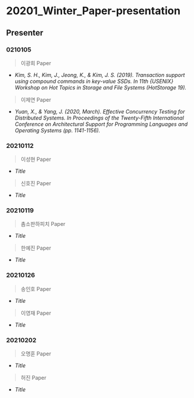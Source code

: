 # 20201_Winter_Paper-presentation

## Presenter
### 0210105
> 이광희 Paper
- *Kim, S. H., Kim, J., Jeong, K., & Kim, J. S. (2019). Transaction support using compound commands in key-value SSDs. In 11th {USENIX} Workshop on Hot Topics in Storage and File Systems (HotStorage 19).*

> 이제연 Paper
- *Yuan, X., & Yang, J. (2020, March). Effective Concurrency Testing for Distributed Systems. In Proceedings of the Twenty-Fifth International Conference on Architectural Support for Programming Languages and Operating Systems (pp. 1141-1156).*

### 20210112
> 이성현 Paper
- *Title*

> 신호진 Paper
- *Title*

### 20210119
> 촘소판하피치 Paper
- *Title*

> 한예진 Paper
- *Title*

### 20210126
> 송인호 Paper
- *Title*

> 이영재 Paper
- *Title*

### 20210202
> 오명훈 Paper
- *Title*

> 허진 Paper
- *Title*
